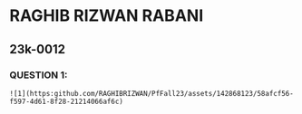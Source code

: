 # RAGHIB RIZWAN RABANI
## 23k-0012

### QUESTION 1:

````
![1](https:github.com/RAGHIBRIZWAN/PfFall23/assets/142868123/58afcf56-f597-4d61-8f28-21214066af6c)
````
